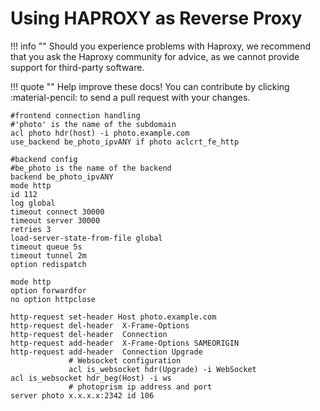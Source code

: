 # Using HAPROXY as Reverse Proxy

!!! info ""
    Should you experience problems with Haproxy, we recommend that you ask the Haproxy community for advice, as we cannot provide support for third-party software.

!!! quote ""
    Help improve these docs! You can contribute by clicking :material-pencil: to send a pull request with your changes.



```bigquery
#frontend connection handling
#'photo' is the name of the subdomain
acl photo hdr(host) -i photo.example.com
use_backend be_photo_ipvANY if photo aclcrt_fe_http

#backend config
#be_photo is the name of the backend
backend be_photo_ipvANY
mode http
id 112
log global
timeout connect 30000
timeout server 30000
retries 3
load-server-state-from-file global
timeout queue 5s
timeout tunnel 2m
option redispatch

mode http
option forwardfor
no option httpclose

http-request set-header Host photo.example.com
http-request del-header  X-Frame-Options
http-request del-header  Connection
http-request add-header  X-Frame-Options SAMEORIGIN
http-request add-header  Connection Upgrade
             # Websocket configuration
             acl is_websocket hdr(Upgrade) -i WebSocket
acl is_websocket hdr_beg(Host) -i ws
             # photoprism ip address and port
server photo x.x.x.x:2342 id 106  
```

